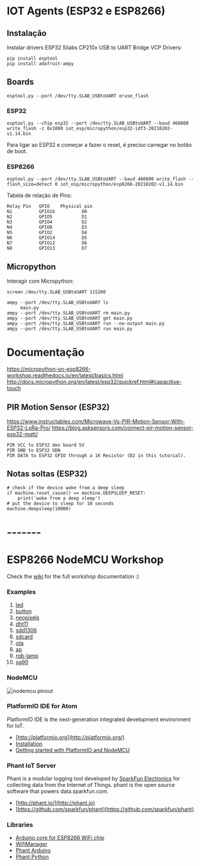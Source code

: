# IOT Agents (ESP32 e ESP8266)

## Instalação

Instalar drivers ESP32 Silabs CP210x USB to UART Bridge VCP Drivers:

    pip install esptool
    pip install adafruit-ampy

## Boards

    esptool.py --port /dev/tty.SLAB_USBtoUART erase_flash

### ESP32

    esptool.py --chip esp32 --port /dev/tty.SLAB_USBtoUART --baud 460800 write_flash -z 0x1000 iot_esp/micropython/esp32-idf3-20210202-v1.14.bin

Para ligar ao ESP32 e começar a fazer o reset, é preciso carregar no botão de boot.

### ESP8266

    esptool.py --port /dev/tty.SLAB_USBtoUART --baud 460800 write_flash --flash_size=detect 0 iot_esp/micropython/esp8266-20210202-v1.14.bin

Tabela de relação de Pins:

    Relay Pin	GPIO	Physical pin
    N1 			GPIO16 			D0
    N2 			GPIO5 			D1
    N3 			GPIO4 			D2
    N4 			GPIO0 			D3
    N5 			GPIO2 			D4
    N6 			GPIO14 			D5
    N7 			GPIO12 			D6
    N8 			GPIO13 			D7

## Micropython

Interagir com Micropython:

    screen /dev/tty.SLAB_USBtoUART 115200

    ampy --port /dev/tty.SLAB_USBtoUART ls
    	 main.py
    ampy --port /dev/tty.SLAB_USBtoUART rm main.py
    ampy --port /dev/tty.SLAB_USBtoUART get main.py
    ampy --port /dev/tty.SLAB_USBtoUART run --no-output main.py
    ampy --port /dev/tty.SLAB_USBtoUART run main.py

# Documentação

https://micropython-on-esp8266-workshop.readthedocs.io/en/latest/basics.html
http://docs.micropython.org/en/latest/esp32/quickref.html#capacitive-touch

## PIR Motion Sensor (ESP32)

https://www.instructables.com/Microwave-Vs-PIR-Motion-Sensor-With-ESP32-LoRa-Pro/
https://blog.asksensors.com/connect-pir-motion-sensor-esp32-mqtt/

    PIR VCC to ESP32 dev board 5V
    PIR GND to ESP32 GDN
    PIR DATA to ESP32 GPIO through a 1K Resistor (D2 in this tutorial).

## Notas soltas (ESP32)

    # check if the device woke from a deep sleep
    if machine.reset_cause() == machine.DEEPSLEEP_RESET:
        print('woke from a deep sleep')
    # put the device to sleep for 10 seconds
    machine.deepsleep(10000)

# -------

# ESP8266 NodeMCU Workshop

Check the [wiki](https://github.com/lvidarte/esp8266/wiki) for the full workshop documentation :)

### Examples

1. [led](https://github.com/lvidarte/esp8266/tree/master/examples/led)
2. [button](https://github.com/lvidarte/esp8266/tree/master/examples/button)
3. [neopixels](https://github.com/lvidarte/esp8266/tree/master/examples/neopixels)
4. [dht11](https://github.com/lvidarte/esp8266/tree/master/examples/dht11)
5. [sdd1306](https://github.com/lvidarte/esp8266/tree/master/examples/sdd1306)
6. [sdcard](https://github.com/lvidarte/esp8266/tree/master/examples/sdcard)
7. [ota](https://github.com/lvidarte/esp8266/tree/master/examples/ota)
8. [ap](https://github.com/lvidarte/esp8266/tree/master/examples/ap)
9. [rgb-lamp](https://github.com/lvidarte/esp8266/tree/master/examples/rgb-lamp)
10. [sg90](https://github.com/lvidarte/esp8266/tree/master/examples/sg90)

### NodeMCU

![nodemcu pinout](https://raw.githubusercontent.com/lvidarte/esp8266/master/nodemcu_pins.png)

### PlatformIO IDE for Atom

PlatformIO IDE is the next-generation integrated development environment for IoT.

-   [http://platformio.org](http://platformio.org/)
-   [Installation](http://docs.platformio.org/en/latest/ide/atom.html#installation)
-   [Getting started with PlatformIO and NodeMCU](https://www.losant.com/blog/getting-started-with-platformio-esp8266-nodemcu)

### Phant IoT Server

Phant is a modular logging tool developed by [SparkFun Electronics](https://www.sparkfun.com/) for collecting data from the Internet of Things. phant is the open source software that powers data.sparkfun.com.

-   [http://phant.io/](http://phant.io)
-   [https://github.com/sparkfun/phant](https://github.com/sparkfun/phant)

### Libraries

-   [Arduino core for ESP8266 WiFi chip](https://github.com/esp8266/Arduino)
-   [WifiManager](https://github.com/tzapu/WiFiManager)
-   [Phant Arduino](https://github.com/sparkfun/phant-arduino)
-   [Phant Python](https://github.com/matze/python-phant)
